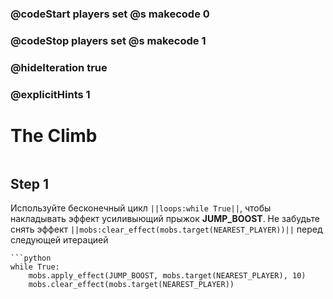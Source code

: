 ### @codeStart players set @s makecode 0
### @codeStop players set @s makecode 1

### @hideIteration true 
### @explicitHints 1


# The Climb

```python
```

## Step 1
Используйте бесконечный цикл ``||loops:while True||``, чтобы накладывать эффект усиливыющий прыжок **JUMP_BOOST**. Не забудьте снять эффект ``||mobs:clear_effect(mobs.target(NEAREST_PLAYER))||`` перед следующей итерацией


```ghost
```python
while True:
    mobs.apply_effect(JUMP_BOOST, mobs.target(NEAREST_PLAYER), 10)
    mobs.clear_effect(mobs.target(NEAREST_PLAYER))
```
